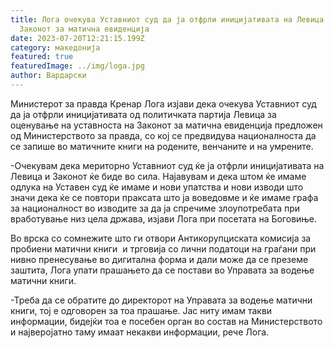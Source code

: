 ```yaml
---
title: Лога очекува Уставниот суд да ја отфрли иницијативата на Левица за
  Законот за матична евиденција
date: 2023-07-20T12:21:15.199Z
category: македонија
featured: true
featuredImage: ../img/loga.jpg
author: Вардарски
---
```

<!--StartFragment-->

Министерот за правда Кренар Лога изјави дека очекува Уставниот суд да ја отфрли иницијативата од политичката партија Левица за оценување на уставноста на Законот за матична евиденција предложен од Министерството за правда, со кој се предвидува националноста да се запише во матичните книги на родените, венчаните и на умрените.

\-Очекувам дека мериторно Уставниот суд ќе ја отфрли иницијативата на Левица и Законот ќе биде во сила. Најавувам и дека штом ќе имаме одлука на Уставен суд ќе имаме и нови упатства и нови изводи што значи дека ќе се повтори праксата што ја воведовме и ќе имаме графа за националност во изводите за да ја спречиме злоупотребата при вработување низ цела држава, изјави Лога при посетата на Боговиње. 

Во врска со сомнежите што ги отвори Антикорупциската комисија за пробиени матични книги  и трговија со лични податоци на граѓани при нивно пренесување во дигитална форма и дали може да се преземе заштита, Лога упати прашањето да се постави во Управата за водење матични книги.

\-Треба да се обратите до директорот на Управата за водење матични книги, тој е одговорен за тоа прашање. Јас ниту имам такви информации, бидејќи тоа е посебен орган во состав на Министерството и најверојатно таму имаат некакви информации, рече Лога. 

<!--EndFragment-->